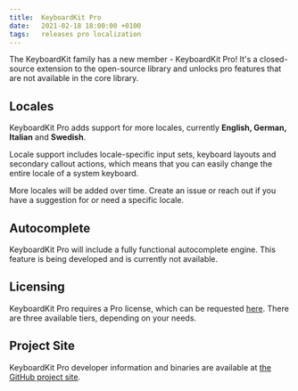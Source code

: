 ```yaml
---
title:  KeyboardKit Pro
date:   2021-02-18 18:00:00 +0100
tags:   releases pro localization
---
```


The KeyboardKit family has a new member - KeyboardKit Pro! It's a closed-source extension to the open-source library and unlocks pro features that are not available in the core library.


## Locales 

KeyboardKit Pro adds support for more locales, currently **English, German, Italian** and **Swedish**. 

Locale support includes locale-specific input sets, keyboard layouts and secondary callout actions, which means that you can easily change the entire locale of a system keyboard. 

More locales will be added over time. Create an issue or reach out if you have a suggestion for or need a specific locale.


## Autocomplete

KeyboardKit Pro will include a fully functional autocomplete engine. This feature is being developed and is currently not available.


## Licensing

KeyboardKit Pro requires a Pro license, which can be requested [here](/pro). There are three available tiers, depending on your needs.


## Project Site

KeyboardKit Pro developer information and binaries are available at [the GitHub project site]({{site.urls.github_pro}}).